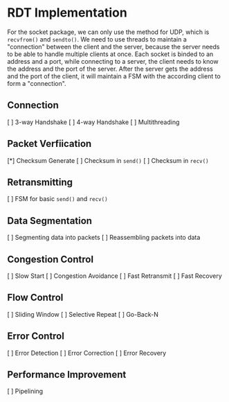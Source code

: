 # RDT Implementation

For the socket package, we can only use the method for UDP, which is `recvfrom()` and `sendto()`. 
We need to use threads to maintain a "connection" between the client and the server, because the server needs to be able to handle multiple clients at once.
Each socket is binded to an address and a port, while connecting to a server, the client needs to know the address and the port of the server.
After the server gets the address and the port of the client, it will maintain a FSM with the according client to form a "connection".

## Connection
[ ] 3-way Handshake
[ ] 4-way Handshake
[ ] Multithreading

## Packet Verfiication
[*] Checksum Generate
[ ] Checksum in `send()`
[ ] Checksum in `recv()`

## Retransmitting
[ ] FSM for basic `send()` and `recv()` 

## Data Segmentation
[ ] Segmenting data into packets
[ ] Reassembling packets into data

## Congestion Control
[ ] Slow Start
[ ] Congestion Avoidance
[ ] Fast Retransmit
[ ] Fast Recovery

## Flow Control
[ ] Sliding Window
[ ] Selective Repeat
[ ] Go-Back-N

## Error Control
[ ] Error Detection
[ ] Error Correction
[ ] Error Recovery

## Performance Improvement
[ ] Pipelining